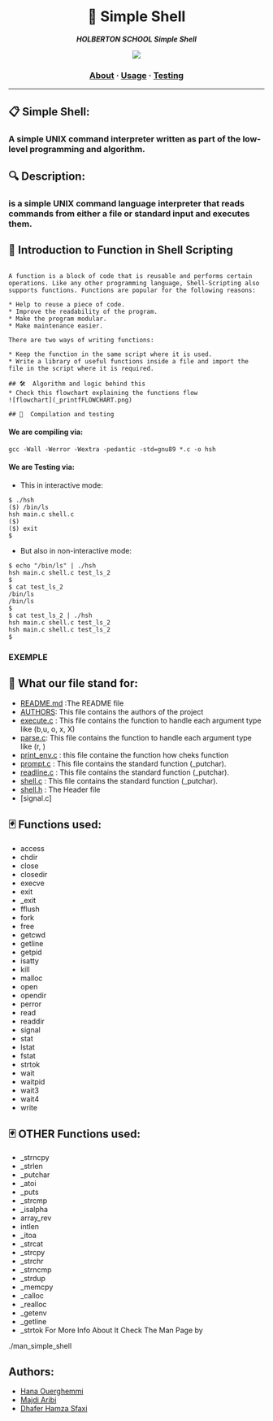 <h1 align="center">
	🔑 Simple Shell
</h1>

<p align="center">
	<b><i>HOLBERTON SCHOOL Simple Shell</i></b><br>
</p>

<p align="center">
<img src="https://media3.giphy.com/media/12W5Sg2koWYnwA/giphy.gif?cid=ecf05e47bi29h9avylnlsyc1dfbhg2fzfe5zy9ekrg75zhj6&rid=giphy.gif&ct=g" >
</p>

<h3 align="center">
	<a href="#Description">About</a>
	<span> · </span>
	<a href="#Algorithm-and-logic-behind-this">Usage</a>
	<span> · </span>
	<a href="#Compilation-and-testing">Testing</a>
</h3>

---

## 📋 Simple Shell:

 <h3 simple_shell </h3> A simple UNIX command interpreter written as part of the low-level programming and algorithm.

## 🔍 Description: 

 <h3 simple_shell </h3>  is a simple UNIX command language interpreter that reads commands from either a file or standard input and executes them.


## 📇  Introduction to Function in Shell Scripting
```{r mon_bloc, echo = FALSE, WARNING = TRUE}

A function is a block of code that is reusable and performs certain operations. Like any other programming language, Shell-Scripting also supports functions. Functions are popular for the following reasons:

* Help to reuse a piece of code.
* Improve the readability of the program.
* Make the program modular.
* Make maintenance easier.

There are two ways of writing functions:

* Keep the function in the same script where it is used.
* Write a library of useful functions inside a file and import the file in the script where it is required.

## 🛠️  Algorithm and logic behind this
* Check this flowchart explaining the functions flow
![flowchart](_printfFLOWCHART.png)

## 🔭  Compilation and testing
```
#### We are compiling via:
```
gcc -Wall -Werror -Wextra -pedantic -std=gnu89 *.c -o hsh
```
#### We are Testing via:

* This in interactive mode:
```
$ ./hsh
($) /bin/ls
hsh main.c shell.c
($)
($) exit
$
```
* But also in non-interactive mode:
```
$ echo "/bin/ls" | ./hsh
hsh main.c shell.c test_ls_2
$
$ cat test_ls_2
/bin/ls
/bin/ls
$
$ cat test_ls_2 | ./hsh
hsh main.c shell.c test_ls_2
hsh main.c shell.c test_ls_2
$
```
### EXEMPLE


## 🎯  What our file stand for:

* [README.md](https://github.com/HanaOuerghemmi/holbertonschool-simple_shell/blob/main/README.md) :The README file
* [AUTHORS](https://github.com/HanaOuerghemmi/holbertonschool-simple_shell):  This file contains the authors of the project
* [execute.c](https://github.com/HanaOuerghemmi/holbertonschool-simple_shell/blob/main/execute.c) : This file contains the function to handle each argument type like (b,u, o, x, X)
* [parse.c](https://github.com/HanaOuerghemmi/holbertonschool-simple_shell/blob/main/parse.c): This file contains the function to handle each argument type like (r, )
* [print_env.c](https://github.com/HanaOuerghemmi/holbertonschool-simple_shell/blob/main/print_env.c) : this file containe the function how cheks function 
* [prompt.c](https://github.com/HanaOuerghemmi/holbertonschool-simple_shell/blob/main/prompt.c) : This file contains the standard function (_putchar).
* [readline.c](https://github.com/HanaOuerghemmi/holbertonschool-simple_shell/blob/main/readline.c) : This file contains the standard function (_putchar).
* [shell.c](https://github.com/HanaOuerghemmi/holbertonschool-simple_shell/blob/main/shell.c) : This file contains the standard function (_putchar).
* [shell.h](https://github.com/HanaOuerghemmi/holbertonschool-simple_shell/blob/main/shell.h) : The Header file
* [signal.c]

## 🃏  Functions used:

* access
* chdir
* close
* closedir
* execve
* exit
* _exit
* fflush
* fork
* free
* getcwd
* getline
* getpid
* isatty
* kill
* malloc
* open
* opendir
* perror
* read
* readdir
* signal
* stat
* lstat
* fstat
* strtok
* wait
* waitpid
* wait3
* wait4
* write
 ## 🃏 OTHER Functions used:

* _strncpy
* _strlen
* _putchar
* _atoi
* _puts
* _strcmp
* _isalpha
* array_rev
* intlen
* _itoa
* _strcat
* _strcpy
* _strchr
* _strncmp
* _strdup
* _memcpy
* _calloc
* _realloc
* _getenv
* _getline
* _strtok
For More Info About It Check The Man Page by

./man_simple_shell
## Authors:
* [Hana Ouerghemmi](https://github.com/HanaOuerghemmi)
* [ Majdi Aribi](https://github.com/majdideveloper)
* [Dhafer Hamza Sfaxi](https://github.com/dhaferHS) 
